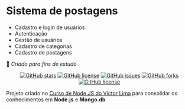 # Sistema de postagens
- Cadastro e login de usuários
- Autenticação
- Gestão de usuários
- Cadastro de categorias
- Cadastro de postagens


🚀 _Criado para fins de estudo_
<p align="center">
<a href="https://github.com/Francisco-Fetapi/blogapp-nodejs/stargazers"><img alt="GitHub stars" src="https://img.shields.io/github/stars/Francisco-Fetapi/blogapp-nodejs?style=plastic"></a>
<a href="https://github.com/Francisco-Fetapi/blogapp-nodejs"><img alt="GitHub license" src="https://img.shields.io/badge/Exercise-For%20trainning-orange"></a>
<a href="https://github.com/Francisco-Fetapi/blogapp-nodejs/issues"><img alt="GitHub issues" src="https://img.shields.io/github/issues/Francisco-Fetapi/blogapp-nodejs?style=plastic"></a>
<a href="https://github.com/Francisco-Fetapi/blogapp-nodejs/network"><img alt="GitHub forks" src="https://img.shields.io/github/forks/Francisco-Fetapi/blogapp-nodejs?style=plastic"></a>
<a href="https://github.com/Francisco-Fetapi/blogapp-nodejs"><img alt="GitHub license" src="https://img.shields.io/github/license/Francisco-Fetapi/blogapp-nodejs?style=plastic"></a>
</p>


Projeto criado no [Curso de Node.JS do Victor Lima](https://www.youtube.com/watch?v=LLqq6FemMNQ&list=PLJ_KhUnlXUPtbtLwaxxUxHqvcNQndmI4B) para consolidar os conhecimentos em **Node.js** e **Mongo.db**.
